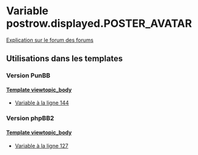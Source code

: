 # Variable postrow.displayed.POSTER_AVATAR
[Explication sur le forum des forums](http://forum.forumactif.com/t294113-listing-des-variables#postrow.displayed.POSTER_AVATAR)
## Utilisations dans les templates
### Version PunBB
#### [Template viewtopic_body](punbb/viewtopic_body.md)
* [Variable à la ligne 144](../punbb/viewtopic_body.tpl#L144)
### Version phpBB2
#### [Template viewtopic_body](subsilver/viewtopic_body.md)
* [Variable à la ligne 127](../subsilver/viewtopic_body.tpl#L127)